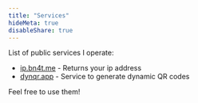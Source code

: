 ```yaml
---
title: "Services"
hideMeta: true
disableShare: true
---
```


List of public services I operate:

* [ip.bn4t.me](https://ip.bn4t.me) - Returns your ip address
* [dynqr.app](https://dynqr.app) - Service to generate dynamic QR codes

Feel free to use them!
